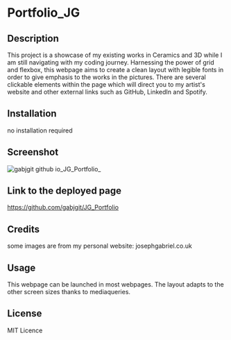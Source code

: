 # Portfolio_JG
## Description
This project is a showcase of my existing works in Ceramics and 3D while I am still navigating with my coding journey. Harnessing the power of grid and flexbox, this webpage aims to create a clean layout with legible fonts in order to give emphasis to the works in the pictures. There are several clickable elements within the page which will direct you to my artist's website and other external links such as GitHub, LinkedIn and Spotify.
## Installation
no installation required
## Screenshot
![gabjgit github io_JG_Portfolio_](https://user-images.githubusercontent.com/117084844/206589481-0b92ea6f-8621-4333-8754-0e419db55819.png)
## Link to the deployed page
https://github.com/gabjgit/JG_Portfolio
## Credits
some images are from my personal website: josephgabriel.co.uk
## Usage
This webpage can be launched in most webpages. The layout adapts to the other screen sizes thanks to mediaqueries.
## License
MIT Licence
